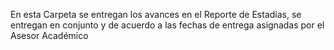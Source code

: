 En esta Carpeta se entregan los avances en el Reporte de Estadías, se entregan en conjunto y de acuerdo a las fechas de entrega asignadas por el Asesor Académico

